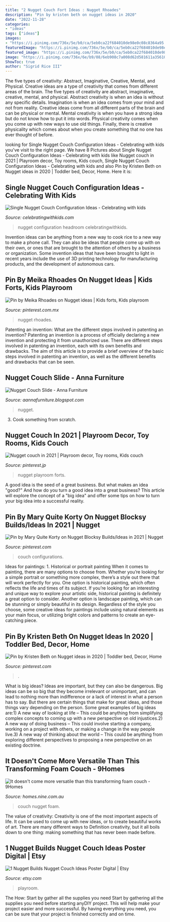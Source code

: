 ```yaml
---
title: "2 Nugget Couch Fort Ideas : Nugget Rhoades"
description: "Pin by kristen beth on nugget ideas in 2020"
date: "2022-11-28"
categories:
- "ideas"
tags: ["ideas"]
images:
- "https://i.pinimg.com/736x/5e/b0/ca/5eb0ca22f684010de98e0c08c8364a95.jpg"
featuredImage: "https://i.pinimg.com/736x/5e/b0/ca/5eb0ca22f684010de98e0c08c8364a95.jpg"
featured_image: "https://i.pinimg.com/736x/5e/b0/ca/5eb0ca22f684010de98e0c08c8364a95.jpg"
image: "https://i.pinimg.com/736x/6e/b9/08/6eb908c7a008d62d581611a35610a725.jpg"
ShowToc: true
author: "Sigrid Rice III"
---
```



The five types of creativity: Abstract, Imaginative, Creative, Mental, and Physical.
Creative ideas are a type of creativity that comes from different areas of the brain. The five types of creativity are abstract, imaginative, creative, mental, and physical. Abstract creativity is when an idea is without any specific details. Imagination is when an idea comes from your mind and not from reality. Creative ideas come from all different parts of the brain and can be physical or mental. Mental creativity is when you have a strong idea but do not know how to put it into words. Physical creativity comes when you come up with new ways to use old things. Finally, there is creative physicality which comes about when you create something that no one has ever thought of before.

	

		
looking for Single Nugget Couch Configuration Ideas - Celebrating with kids you've visit to the right page. We have 8 Pictures about Single Nugget Couch Configuration Ideas - Celebrating with kids like Nugget couch in 2021 | Playroom decor, Toy rooms, Kids couch, Single Nugget Couch Configuration Ideas - Celebrating with kids and also Pin by Kristen Beth on Nugget ideas in 2020 | Toddler bed, Decor, Home. Here it is:
		
    
## Single Nugget Couch Configuration Ideas - Celebrating With Kids

<img loading=lazy src="https://celebratingwithkids.com/wp-content/uploads/2021/07/Charleston-Crafted-08.jpg" onerror="this.onerror=null;this.src='https://tse3.mm.bing.net/th?id=OIP.aa9oybKBF-QKS8T5QT-IhgHaFN&amp;pid=15.1';" alt="Single Nugget Couch Configuration Ideas - Celebrating with kids">

_Source: celebratingwithkids.com_

>nugget configuration headroom celebratingwithkids. 

	

Invention ideas can be anything from a new way to cook rice to a new way to make a phone call. They can also be ideas that people come up with on their own, or ones that are brought to the attention of others by a business or organization. Some invention ideas that have been brought to light in recent years include the use of 3D printing technology for manufacturing products, and the development of autonomous cars.

    
## Pin By Meika Rhoades On Nugget Ideas | Kids Forts, Kids Playroom

<img loading=lazy src="https://i.pinimg.com/736x/6e/b9/08/6eb908c7a008d62d581611a35610a725.jpg" onerror="this.onerror=null;this.src='https://tse2.mm.bing.net/th?id=OIP.ZPXfWn1m5HrFUsOmH2onlQHaNK&amp;pid=15.1';" alt="Pin by Meika Rhoades on Nugget ideas | Kids forts, Kids playroom">

_Source: pinterest.com.mx_

>nugget rhoades. 

	

Patenting an invention: What are the different steps involved in patenting an invention?
Patenting an invention is a process of officially declaring a new invention and protecting it from unauthorized use. There are different steps involved in patenting an invention, each with its own benefits and drawbacks. The aim of this article is to provide a brief overview of the basic steps involved in patenting an invention, as well as the different benefits and drawbacks that can be seen.

    
## Nugget Couch Slide - Anna Furniture

<img loading=lazy src="https://i.pinimg.com/originals/58/a5/9a/58a59a29e73b66a95ba7c495d4448d4f.jpg" onerror="this.onerror=null;this.src='https://tse2.mm.bing.net/th?id=OIP.BrAILbSYemGH6aGtdXqXCAHaHa&amp;pid=15.1';" alt="Nugget Couch Slide - Anna Furniture">

_Source: aannafurniture.blogspot.com_

>nugget. 

	

3. Cook something from scratch.

    
## Nugget Couch In 2021 | Playroom Decor, Toy Rooms, Kids Couch

<img loading=lazy src="https://i.pinimg.com/736x/f2/6c/c2/f26cc2a3b14036755a9eb5d463953b8f.jpg" onerror="this.onerror=null;this.src='https://tse3.mm.bing.net/th?id=OIP.eQsOL_UTy6P-DGAgMTXQBwHaJ4&amp;pid=15.1';" alt="Nugget couch in 2021 | Playroom decor, Toy rooms, Kids couch">

_Source: pinterest.jp_

>nugget playroom forts. 

	

A good idea is the seed of a great business. But what makes an idea "good?" And how do you turn a good idea into a great business? This article will explore the concept of a "big idea" and offer some tips on how to turn your big idea into a successful reality.

    
## Pin By Mary Quite Korty On Nugget Blocksy Builds/Ideas In 2021 | Nugget

<img loading=lazy src="https://i.pinimg.com/736x/5e/b0/ca/5eb0ca22f684010de98e0c08c8364a95.jpg" onerror="this.onerror=null;this.src='https://tse4.mm.bing.net/th?id=OIP.29uTuX6qz5Pw6V_E_sVPCgHaKT&amp;pid=15.1';" alt="Pin by Mary Quite Korty on Nugget Blocksy Builds/Ideas in 2021 | Nugget">

_Source: pinterest.com_

>couch configurations. 

	

Ideas for paintings: 1. Historical or portrait painting
When it comes to painting, there are many options to choose from. Whether you’re looking for a simple portrait or something more complex, there’s a style out there that will work perfectly for you. One option is historical painting, which often reflects the life and times of its subject. If you’re looking for an interesting and unique way to explore your artistic side, historical painting is definitely a great option to consider. Another option is landscape painting, which can be stunning or simply beautiful in its design. Regardless of the style you choose, some creative ideas for paintings include using natural elements as your main focus, or utilizing bright colors and patterns to create an eye-catching piece.

    
## Pin By Kristen Beth On Nugget Ideas In 2020 | Toddler Bed, Decor, Home

<img loading=lazy src="https://i.pinimg.com/736x/af/c8/30/afc8304eb612eb62c46eb2e41d7f153e.jpg" onerror="this.onerror=null;this.src='https://tse2.mm.bing.net/th?id=OIP.1jBkH6ICxQfR2-enb3nfbQHaNL&amp;pid=15.1';" alt="Pin by Kristen Beth on Nugget ideas in 2020 | Toddler bed, Decor, Home">

_Source: pinterest.com_

>. 

	

What is big ideas?
Ideas are important, but they can also be dangerous. Big ideas can be so big that they become irrelevant or unimportant, and can lead to nothing more than indifference or a lack of interest in what a person has to say. But there are certain things that make for great ideas, and those things vary depending on the person. Some great examples of big ideas are:1) A new way of looking at life – This could be anything from simplifying complex concepts to coming up with a new perspective on old injustices.2) A new way of doing business – This could involve starting a company, working on a project with others, or making a change in the way people live.3) A new way of thinking about the world – This could be anything from exploring different perspectives to proposing a new perspective on an existing doctrine.

    
## It Doesn&#039;t Come More Versatile Than This Transforming Foam Couch - 9Homes

<img loading=lazy src="http://prod.static9.net.au/_/media/2016/11/17/11/24/nuggetcouchninehomes.JPG" onerror="this.onerror=null;this.src='https://tse4.mm.bing.net/th?id=OIP.w0s4_rqUTuVGi09qFhHltwHaE5&amp;pid=15.1';" alt="It doesn&#039;t come more versatile than this transforming foam couch - 9Homes">

_Source: homes.nine.com.au_

>couch nugget foam. 

	

The value of creativity:
Creativity is one of the most important aspects of life. It can be used to come up with new ideas, or to create beautiful works of art. There are many different ways to Definition creativity, but it all boils down to one thing: making something that has never been made before.

    
## 1 Nugget Builds Nugget Couch Ideas Poster Digital | Etsy

<img loading=lazy src="https://i.etsystatic.com/26974341/r/il/7ad4a8/2896279899/il_fullxfull.2896279899_rgvk.jpg" onerror="this.onerror=null;this.src='https://tse3.mm.bing.net/th?id=OIP.8oMyflljPQm7-h8_hJfnaAHaJQ&amp;pid=15.1';" alt="1 Nugget Builds Nugget Couch Ideas Poster Digital | Etsy">

_Source: etsy.com_

>playroom. 

	

The How: Start by gather all the supplies you need
Start by gathering all the supplies you need before starting anyDIY project. This will help make your project easier and more successful. By having everything you need, you can be sure that your project is finished correctly and on time.

